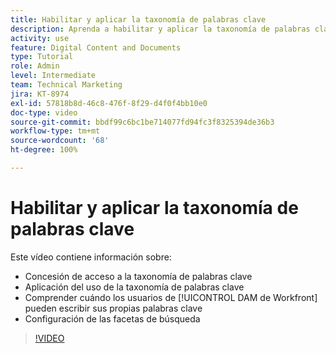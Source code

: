```yaml
---
title: Habilitar y aplicar la taxonomía de palabras clave
description: Aprenda a habilitar y aplicar la taxonomía de palabras clave, así los usuarios pueden introducir sus propias palabras clave y configurar las facetas de búsqueda en [!UICONTROL DAM de Workfront].
activity: use
feature: Digital Content and Documents
type: Tutorial
role: Admin
level: Intermediate
team: Technical Marketing
jira: KT-8974
exl-id: 57818b8d-46c8-476f-8f29-d4f0f4bb10e0
doc-type: video
source-git-commit: bbdf99c6bc1be714077fd94fc3f8325394de36b3
workflow-type: tm+mt
source-wordcount: '68'
ht-degree: 100%

---
```


# Habilitar y aplicar la taxonomía de palabras clave

Este vídeo contiene información sobre:

* Concesión de acceso a la taxonomía de palabras clave
* Aplicación del uso de la taxonomía de palabras clave
* Comprender cuándo los usuarios de [!UICONTROL DAM de Workfront] pueden escribir sus propias palabras clave
* Configuración de las facetas de búsqueda

>[!VIDEO](https://video.tv.adobe.com/v/335237/?quality=12&learn=on&enablevpops=1)
